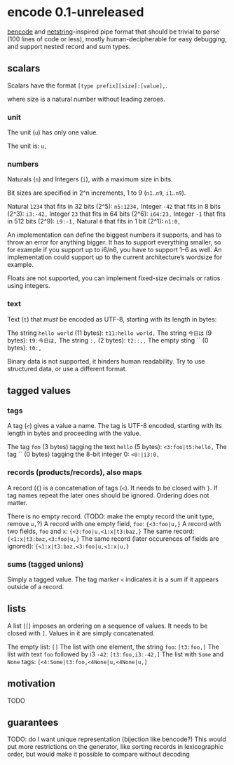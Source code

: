 # encode 0.1-unreleased

[bencode][] and [netstring][]-inspired pipe format that should be trivial to parse (100 lines of code or less), mostly human-decipherable for easy debugging, and support nested record and sum types.


## scalars

Scalars have the format `[type prefix][size]:[value],`.

where size is a natural number without leading zeroes.

### unit

The unit (`u`) has only one value.

The unit is: `u,`

### numbers

Naturals (`n`) and Integers (`i`), with a maximum size in bits.

Bit sizes are specified in 2^n increments, 1 to 9 (`n1`..`n9`, `i1`..`n9`).

Natural `1234` that fits in 32 bits (2^5): `n5:1234,`
Integer `-42` that fits in 8 bits (2^3): `i3:-42,`
Integer `23` that fits in 64 bits (2^6): `i64:23,`
Integer `-1` that fits in 512 bits (2^9): `i9:-1,`
Natural `0` that fits in 1 bit (2^1): `n1:0,`

An implementation can define the biggest numbers it supports, and has to throw an error for anything bigger. It has to support everything smaller, so for example if you support up to i6/n6, you have to support 1–6 as well. An implementation could support up to the current architecture’s wordsize for example.

Floats are not supported, you can implement fixed-size decimals or ratios using integers.

### text

Text (`t`) that *must* be encoded as UTF-8, starting with its length in bytes:

The string `hello world` (11 bytes): `t11:hello world,`
The string `今日は` (9 bytes): `t9:今日は,`
The string `:,` (2 bytes): `t2::,,`
The empty sting `` (0 bytes): `t0:,`

Binary data is not supported, it hinders human readability. Try to use structured data, or use a different format.

## tagged values

### tags

A tag (`<`) gives a value a name. The tag is UTF-8 encoded, starting with its length in bytes and proceeding with the value.

The tag `foo` (3 bytes) tagging the text `hello` (5 bytes): `<3:foo|t5:hello,`
The tag `` (0 bytes) tagging the 8-bit integer 0: `<0:|i3:0,`

### records (products/records), also maps

A record (`{`) is a concatenation of tags (`<`). It needs to be closed with `}`.
If tag names repeat the later ones should be ignored. Ordering does not matter.

There is no empty record. (TODO: make the empty record the unit type, remove `u,`?)
A record with one empty field, `foo`: `{<3:foo|u,}`
A record with two fields, `foo` and `x`: `{<3:foo|u,<1:x|t3:baz,}`
The same record: `{<1:x|t3:baz,<3:foo|u,}`
The same record (later occurences of fields are ignored): `{<1:x|t3:baz,<3:foo|u,<1:x|u,}`

### sums (tagged unions)

Simply a tagged value. The tag marker `<` indicates it is a sum if it appears outside of a record.

## lists

A list (`[`) imposes an ordering on a sequence of values. It needs to be closed with `]`. Values in it are simply concatenated.

The empty list: `[]`
The list with one element, the string `foo`: `[t3:foo,]`
The list with text `foo` followed by i3 `-42`: `[t3:foo,i3:-42,]`
The list with `Some` and `None` tags: `[<4:Some|t3:foo,<4None|u,<4None|u,]`

## motivation

TODO

## guarantees

TODO: do I want unique representation (bijection like bencode?) This would put more restrictions on the generator, like sorting records in lexicographic order, but would make it possible to compare without decoding


[bencode]: https://en.wikipedia.org/wiki/Bencode
[netstring]: https://en.wikipedia.org/wiki/Netstring
